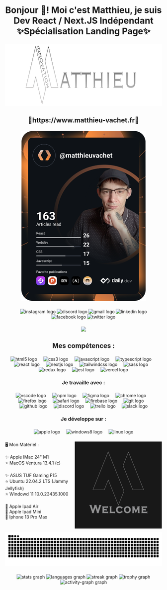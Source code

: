 <h1 align="center">Bonjour 👋! Moi c'est Matthieu, je suis Dev React / Next.JS Indépendant<br>✨Spécialisation Landing Page✨</h1>

###

<div align="center">
  <img height="200" src="https://raw.githubusercontent.com/Matthieu-Vachet/Matthieu-Vachet/main/MatWeb-Innovation.png"  />
</div>

###

<h2 align="center">🔹https://www.matthieu-vachet.fr🔹</h2>

###

<div align="center">
 <a href="https://app.daily.dev/matthieuvachet"><img src="https://github.com/Matthieu-Vachet/Matthieu-Vachet/blob/main/devcard.svg" width="400" alt="Matthieu Vachet's Dev Card"/></a>
 </div>

 ###

<div align="center">
  <img src="https://img.shields.io/static/v1?message=Instagram&logo=instagram&label=&color=E4405F&logoColor=white&labelColor=&style=for-the-badge" height="32" alt="instagram logo"  />
  <img src="https://img.shields.io/static/v1?message=Discord&logo=discord&label=&color=7289DA&logoColor=white&labelColor=&style=for-the-badge" height="32" alt="discord logo"  />
  <img src="https://img.shields.io/static/v1?message=Gmail&logo=gmail&label=&color=D14836&logoColor=white&labelColor=&style=for-the-badge" height="32" alt="gmail logo"  />
  <img src="https://img.shields.io/static/v1?message=LinkedIn&logo=linkedin&label=&color=0077B5&logoColor=white&labelColor=&style=for-the-badge" height="32" alt="linkedin logo"  />
  <img src="https://img.shields.io/static/v1?message=Facebook&logo=facebook&label=&color=1877F2&logoColor=white&labelColor=&style=for-the-badge" height="32" alt="facebook logo"  />
  <img src="https://img.shields.io/static/v1?message=Twitter&logo=twitter&label=&color=1DA1F2&logoColor=white&labelColor=&style=for-the-badge" height="32" alt="twitter logo"  />
</div>

###

###

<div align="center">
  <img src="https://profile-counter.glitch.me/Matthieu-Vachet/count.svg?"  />
</div>

###

<h2 align="center">Mes compétences :</h2>

###

<div align="center">
  <img src="https://cdn.jsdelivr.net/gh/devicons/devicon/icons/html5/html5-original.svg" height="30" alt="html5 logo"  />
  <img width="12" />
  <img src="https://cdn.jsdelivr.net/gh/devicons/devicon/icons/css3/css3-original.svg" height="30" alt="css3 logo"  />
  <img width="12" />
  <img src="https://cdn.jsdelivr.net/gh/devicons/devicon/icons/javascript/javascript-original.svg" height="30" alt="javascript logo"  />
  <img width="12" />
  <img src="https://cdn.jsdelivr.net/gh/devicons/devicon/icons/typescript/typescript-original.svg" height="30" alt="typescript logo"  />
  <img width="12" />
  <img src="https://cdn.jsdelivr.net/gh/devicons/devicon/icons/react/react-original.svg" height="30" alt="react logo"  />
  <img width="12" />
  <img src="https://cdn.jsdelivr.net/gh/devicons/devicon/icons/nextjs/nextjs-original.svg" height="30" alt="nextjs logo"  />
  <img width="12" />
  <img src="https://skillicons.dev/icons?i=tailwind" height="30" alt="tailwindcss logo"  />
  <img width="12" />
  <img src="https://cdn.jsdelivr.net/gh/devicons/devicon/icons/sass/sass-original.svg" height="30" alt="sass logo"  />
  <img width="12" />
  <img src="https://cdn.jsdelivr.net/gh/devicons/devicon/icons/redux/redux-original.svg" height="30" alt="redux logo"  />
  <img width="12" />
  <img src="https://cdn.jsdelivr.net/gh/devicons/devicon/icons/jest/jest-plain.svg" height="30" alt="jest logo"  />
  <img width="12" />
  <img src="https://cdn.simpleicons.org/vercel/000000" height="30" alt="vercel logo"  />
</div>

###

<h3 align="center">Je travaille avec :</h3>

###

<div align="center">
  <img src="https://cdn.jsdelivr.net/gh/devicons/devicon/icons/vscode/vscode-original.svg" height="30" alt="vscode logo"  />
  <img width="12" />
  <img src="https://cdn.jsdelivr.net/gh/devicons/devicon/icons/npm/npm-original-wordmark.svg" height="30" alt="npm logo"  />
  <img width="12" />
  <img src="https://cdn.jsdelivr.net/gh/devicons/devicon/icons/figma/figma-original.svg" height="30" alt="figma logo"  />
  <img width="12" />
  <img src="https://cdn.jsdelivr.net/gh/devicons/devicon/icons/chrome/chrome-original.svg" height="30" alt="chrome logo"  />
  <img width="12" />
  <img src="https://cdn.jsdelivr.net/gh/devicons/devicon/icons/firefox/firefox-original.svg" height="30" alt="firefox logo"  />
  <img width="12" />
  <img src="https://cdn.jsdelivr.net/gh/devicons/devicon/icons/safari/safari-original.svg" height="30" alt="safari logo"  />
  <img width="12" />
  <img src="https://cdn.jsdelivr.net/gh/devicons/devicon/icons/firebase/firebase-plain.svg" height="30" alt="firebase logo"  />
  <img width="12" />
  <img src="https://cdn.jsdelivr.net/gh/devicons/devicon/icons/git/git-original.svg" height="30" alt="git logo"  />
  <img width="12" />
  <img src="https://cdn.jsdelivr.net/gh/devicons/devicon/icons/github/github-original.svg" height="30" alt="github logo"  />
  <img width="12" />
  <img src="https://cdn.simpleicons.org/discord/5865F2" height="30" alt="discord logo"  />
  <img width="12" />
  <img src="https://cdn.simpleicons.org/trello/0052CC" height="30" alt="trello logo"  />
  <img width="12" />
  <img src="https://cdn.simpleicons.org/slack/4A154B" height="30" alt="slack logo"  />
</div>

###

<h3 align="center">Je développe sur :</h3>

###

<div align="center">
  <img src="https://cdn.simpleicons.org/apple/000000" height="30" alt="apple logo"  />
  <img width="12" />
  <img src="https://cdn.jsdelivr.net/gh/devicons/devicon/icons/windows8/windows8-original.svg" height="30" alt="windows8 logo"  />
  <img width="12" />
  <img src="https://cdn.simpleicons.org/linux/FCC624" height="30" alt="linux logo"  />
</div>

###

<img align="right" height="280" src="https://raw.githubusercontent.com/Matthieu-Vachet/Images-projets/main/Image%2014.png"  />

###

<p align="left">🖥️ Mon Matériel :<br><br>✨ Apple IMac 24" M1<br>⭐️ MacOS Ventura 13.4.1 (c)<br><br>✨ ASUS TUF Gaming F15<br>⭐️ Ubuntu 22.04.2 LTS (Jammy Jellyfish)<br>⭐️ Windowd 11 10.0.23435.1000<br><br>🔹 Apple Ipad Air<br>🔹 Apple Ipad Mini<br>🔹 Iphone 13 Pro Max</p>

###

<br clear="both">

<img src="https://raw.githubusercontent.com/Matthieu-Vachet/Matthieu-Vachet/output/snake.svg" alt="Snake animation" />

###

<div align="center">
  <img src="https://github-readme-stats.vercel.app/api?username=Matthieu-Vachet&hide_title=false&hide_rank=false&show_icons=true&include_all_commits=true&count_private=true&disable_animations=false&theme=aura_dark&locale=fr&hide_border=false&order=1" height="150" alt="stats graph"  />
  <img src="https://github-readme-stats.vercel.app/api/top-langs?username=Matthieu-Vachet&locale=fr&hide_title=false&layout=compact&card_width=320&langs_count=10&theme=aura_dark&hide_border=false&order=2" height="150" alt="languages graph"  />
  <img src="https://streak-stats.demolab.com?user=Matthieu-Vachet&locale=fr&mode=weekly&theme=aura_dark&hide_border=false&border_radius=5&date_format=n/j%5B/Y%5D&order=3" height="150" alt="streak graph"  />
  <img src="https://github-profile-trophy.vercel.app?username=Matthieu-Vachet&theme=monokai&column=-1&row=1&margin-w=8&margin-h=8&no-bg=true&no-frame=false&order=4" height="150" alt="trophy graph"  />
  <img src="https://github-readme-activity-graph.vercel.app/graph?username=Matthieu-Vachet&radius=16&theme=redical&area=true&order=5" height="300" alt="activity-graph graph"  />
</div>

###
<!-- Proudly created with GPRM ( https://gprm.itsvg.in ) -->
